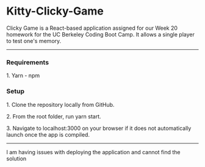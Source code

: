 # Kitty-Clicky-Game

Clicky Game is a React-based application assigned for our Week 20 homework for the UC Berkeley Coding Boot Camp. It allows a single player to test one's memory.

<hr>
<h3>Requirements</h3>
1. Yarn - npm
<h3>Setup</h3>
<p>1. Clone the repository locally from GitHub.</p>
<p>2. From the root folder, run yarn start.</p>
<p>3. Navigate to localhost:3000 on your browser if it does not automatically launch once the app is compiled.</p>

<hr>
<p>I am having issues with deploying the application and cannot find the solution</p>
<div style = {{
                width: "100%",
                height: "300px",
                opacity: "0.5",
                backgroundSize: "cover",
                backgroundImage: "url('http://res.cloudinary.com/deuxif1bt/image/upload/v1524854426/error.png')"
              }}>
            </div>